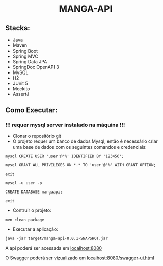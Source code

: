 <h1 align="center">MANGA-API</h1>

## Stacks:

- Java
- Maven
- Spring Boot
- Spring MVC
- Spring Data JPA
- SpringDoc OpenAPI 3
- MySQL
- H2
- JUnit 5
- Mockito
- AssertJ

## Como Executar:

### !!! requer mysql server instalado na máquina !!!

- Clonar o repositório git
- O projeto requer um banco de dados Mysql, então é necessário criar uma base de dados com os seguintes comandos e credenciais:

```
mysql CREATE USER 'user'@'%' IDENTIFIED BY '123456';

mysql GRANT ALL PRIVILEGES ON *.* TO 'user'@'%' WITH GRANT OPTION;

exit

mysql -u user -p

CREATE DATABASE mangaapi;

exit
```

- Contruir o projeto:

```
mvn clean package
```

- Executar a aplicação:

```
java -jar target/manga-api-0.0.1-SNAPSHOT.jar
```

A api poderá ser acessada em [localhost:8080](http://localhost:8080)

O Swagger poderá ser vizualizado em [localhost:8080/swagger-ui.html](http://localhost:8080/swagger-ui.html)
